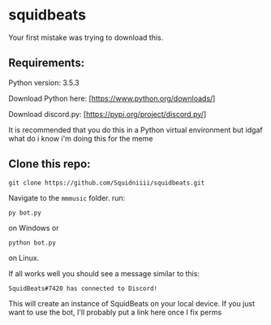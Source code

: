 # squidbeats

Your first mistake was trying to download this.

## Requirements:

Python version: 3.5.3

Download Python here: [https://www.python.org/downloads/]

Download discord.py: [https://pypi.org/project/discord.py/]

It is recommended that you do this in a Python virtual environment but idgaf what do i know i'm doing this for the meme

## Clone this repo:

```
git clone https://github.com/Squidniiii/squidbeats.git
```
Navigate to the `mmmusic` folder. run:

```
py bot.py
```

on Windows or

```
python bot.py
```
on Linux. 

If all works well you should see a message similar to this:

```
SquidBeats#7420 has connected to Discord!
```

This will create an instance of SquidBeats on your local device. If you just want to use the bot, I'll probably put a link here once I fix perms





